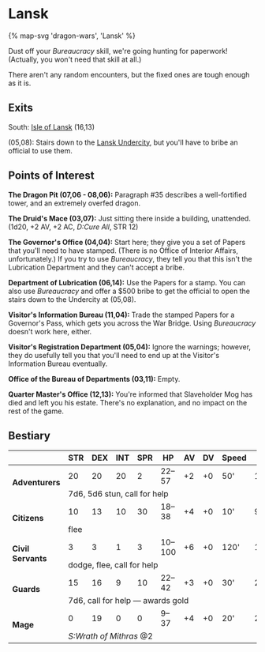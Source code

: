 # Lansk

{% map-svg 'dragon-wars', 'Lansk' %}

Dust off your *Bureaucracy* skill, we're going hunting for paperwork! (Actually, you won't need that skill at all.)

There aren't any random encounters, but the fixed ones are tough enough as it is.

## Exits

South: [Isle of Lansk](/dragon-wars/maps/dilmun) (16,13)

(05,08): Stairs down to the [Lansk Undercity](/dragon-wars/maps/lansk-undercity), but you'll have to bribe an official to use them.

## Points of Interest

**The Dragon Pit (07,06 - 08,06):** Paragraph #35 describes a well-fortified tower, and an extremely overfed dragon.

**The Druid's Mace (03,07):** Just sitting there inside a building, unattended. (1d20, +2 AV, +2 AC, *D:Cure All*, STR 12)

**The Governor's Office (04,04):** Start here; they give you a set of Papers that you'll need to have stamped. (There is no Office of Interior Affairs, unfortunately.) If you try to use *Bureaucracy*, they tell you that this isn't the Lubrication Department and they can't accept a bribe.

**Department of Lubrication (06,14):** Use the Papers for a stamp. You can also use *Bureaucracy* and offer a $500 bribe to get the official to open the stairs down to the Undercity at (05,08).

**Visitor's Information Bureau (11,04):** Trade the stamped Papers for a Governor's Pass, which gets you across the War Bridge. Using *Bureaucracy* doesn't work here, either.

**Visitor's Registration Department (05,04):** Ignore the warnings; however, they do usefully tell you that you'll need to end up at the Visitor's Information Bureau eventually.

**Office of the Bureau of Departments (03,11):** Empty.

**Quarter Master's Office (12,13):** You're informed that Slaveholder Mog has died and left you his estate. There's no explanation, and no impact on the rest of the game.

## Bestiary

<table>
  <thead>
    <tr>
      <th></th>
      <th>STR</th>
      <th>DEX</th>
      <th>INT</th>
      <th>SPR</th>
      <th>HP</th>
      <th>AV</th>
      <th>DV</th>
      <th>Speed</th>
      <th>XP</th>
    </tr>
  </thead>
  <tbody>
    <tr>
      <td rowspan=2><b>Adventurers</b></td>
      <td class="c">20</td>
      <td class="c">20</td>
      <td class="c">20</td>
      <td class="c">2</td>
      <td class="c">22&ndash;57</td>
      <td class="c">+2</td>
      <td class="c">+0</td>
      <td class="c">50'</td>
      <td class="c">140</td>
    </tr><tr>
      <td colspan=9>7d6, 5d6 stun, call for help</td>
    </tr><tr>
      <td rowspan=2><b>Citizens</b></td>
      <td class="c">10</td>
      <td class="c">13</td>
      <td class="c">10</td>
      <td class="c">30</td>
      <td class="c">18&ndash;38</td>
      <td class="c">+4</td>
      <td class="c">+0</td>
      <td class="c">10'</td>
      <td class="c">90</td>
    </tr><tr>
      <td colspan=9>flee</td>
    </tr><tr>
      <td rowspan=2><b>Civil Servants</b></td>
      <td class="c">3</td>
      <td class="c">3</td>
      <td class="c">1</td>
      <td class="c">3</td>
      <td class="c">10&ndash;100</td>
      <td class="c">+6</td>
      <td class="c">+0</td>
      <td class="c">120'</td>
      <td class="c">1</td>
    </tr><tr>
      <td colspan=9>dodge, flee, call for help</td>
    </tr><tr>
      <td rowspan=2><b>Guards</b></td>
      <td class="c">15</td>
      <td class="c">16</td>
      <td class="c">9</td>
      <td class="c">10</td>
      <td class="c">22&ndash;42</td>
      <td class="c">+3</td>
      <td class="c">+0</td>
      <td class="c">30'</td>
      <td class="c">220</td>
    </tr><tr>
      <td colspan=9>7d6, call for help — awards gold</td>
    </tr><tr>
      <td rowspan=2><b>Mage</b></td>
      <td class="c">0</td>
      <td class="c">19</td>
      <td class="c">0</td>
      <td class="c">0</td>
      <td class="c">9&ndash;37</td>
      <td class="c">+4</td>
      <td class="c">+0</td>
      <td class="c">20'</td>
      <td class="c">200</td>
    </tr><tr>
      <td colspan=9><i>S:Wrath of Mithras</i> @2</td>
    </tr>
  </tbody>
</table>
